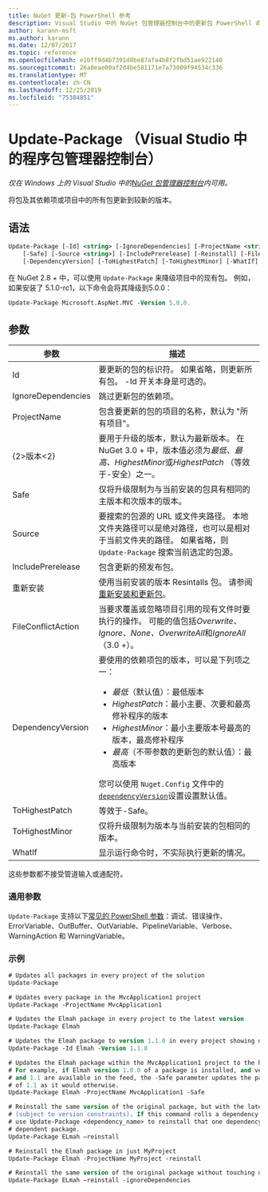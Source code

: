 ```yaml
---
title: NuGet 更新-包 PowerShell 参考
description: Visual Studio 中的 NuGet 包管理器控制台中的更新包 PowerShell 命令参考。
author: karann-msft
ms.author: karann
ms.date: 12/07/2017
ms.topic: reference
ms.openlocfilehash: e1bff9d4b7391d8be87afa4b8f2fbd51ae922140
ms.sourcegitcommit: 26a8eae00af2d4be581171e7a73009f94534c336
ms.translationtype: MT
ms.contentlocale: zh-CN
ms.lasthandoff: 12/25/2019
ms.locfileid: "75384851"
---
```

# <a name="update-package-package-manager-console-in-visual-studio"></a>Update-Package （Visual Studio 中的程序包管理器控制台）

*仅在 Windows 上的 Visual Studio 中的[NuGet 包管理器控制台](../../consume-packages/install-use-packages-powershell.md)内可用。*

将包及其依赖项或项目中的所有包更新到较新的版本。

## <a name="syntax"></a>语法

```ps
Update-Package [-Id] <string> [-IgnoreDependencies] [-ProjectName <string>] [-Version <string>]
    [-Safe] [-Source <string>] [-IncludePrerelease] [-Reinstall] [-FileConflictAction]
    [-DependencyVersion] [-ToHighestPatch] [-ToHighestMinor] [-WhatIf] [<CommonParameters>]
```

在 NuGet 2.8 + 中，可以使用 `Update-Package` 来降级项目中的现有包。 例如，如果安装了 5.1.0-rc1，以下命令会将其降级到5.0.0：

```ps
Update-Package Microsoft.AspNet.MVC -Version 5.0.0.
```

## <a name="parameters"></a>参数

|  参数 | 描述 |
| --- | --- |
| Id | 要更新的包的标识符。 如果省略，则更新所有包。 -Id 开关本身是可选的。 |
| IgnoreDependencies | 跳过更新包的依赖项。 |
| ProjectName | 包含要更新的包的项目的名称，默认为 "所有项目"。 |
| {2&gt;版本&lt;2} | 要用于升级的版本，默认为最新版本。 在 NuGet 3.0 + 中，版本值必须为*最低、最高、HighestMinor*或*HighestPatch* （等效于-安全）之一。 |
| Safe | 仅将升级限制为与当前安装的包具有相同的主版本和次版本的版本。 |
| Source | 要搜索的包源的 URL 或文件夹路径。 本地文件夹路径可以是绝对路径，也可以是相对于当前文件夹的路径。 如果省略，则 `Update-Package` 搜索当前选定的包源。 |
| IncludePrerelease | 包含更新的预发布包。 |
| 重新安装 | 使用当前安装的版本 Resintalls 包。 请参阅[重新安装和更新包](../../consume-packages/reinstalling-and-updating-packages.md)。 |
| FileConflictAction | 当要求覆盖或忽略项目引用的现有文件时要执行的操作。 可能的值包括*Overwrite、Ignore、None、OverwriteAll*和*IgnoreAll* （3.0 +）。 |
| DependencyVersion | 要使用的依赖项包的版本，可以是下列项之一：<br/><ul><li>*最低*（默认值）：最低版本</li><li>*HighestPatch*：最小主要、次要和最高修补程序的版本</li><li>*HighestMinor*：最小主要版本号最高的版本，最高修补程序</li><li>*最高*（不带参数的更新包的默认值）：最高版本</li></ul>您可以使用 `Nuget.Config` 文件中的[`dependencyVersion`](../nuget-config-file.md#config-section)设置设置默认值。 |
| ToHighestPatch | 等效于-Safe。 |
| ToHighestMinor | 仅将升级限制为版本与当前安装的包相同的版本。 |
| WhatIf | 显示运行命令时，不实际执行更新的情况。 |

这些参数都不接受管道输入或通配符。

### <a name="common-parameters"></a>通用参数

`Update-Package` 支持以下[常见的 PowerShell 参数](https://go.microsoft.com/fwlink/?LinkID=113216)：调试、错误操作、ErrorVariable、OutBuffer、OutVariable、PipelineVariable、Verbose、WarningAction 和 WarningVariable。

### <a name="examples"></a>示例

```ps
# Updates all packages in every project of the solution
Update-Package

# Updates every package in the MvcApplication1 project
Update-Package -ProjectName MvcApplication1

# Updates the Elmah package in every project to the latest version
Update-Package Elmah

# Updates the Elmah package to version 1.1.0 in every project showing optional -Id usage
Update-Package -Id Elmah -Version 1.1.0

# Updates the Elmah package within the MvcApplication1 project to the highest "safe" version.
# For example, if Elmah version 1.0.0 of a package is installed, and versions 1.0.1, 1.0.2,
# and 1.1 are available in the feed, the -Safe parameter updates the package to 1.0.2 instead
# of 1.1 as it would otherwise.
Update-Package Elmah -ProjectName MvcApplication1 -Safe

# Reinstall the same version of the original package, but with the latest version of dependencies
# (subject to version constraints). If this command rolls a dependency back to an earlier version,
# use Update-Package <dependency_name> to reinstall that one dependency without affecting the
# dependent package.
Update-Package ELmah –reinstall 

# Reinstall the Elmah package in just MyProject
Update-Package Elmah -ProjectName MyProject -reinstall

# Reinstall the same version of the original package without touching dependencies.
Update-Package ELmah –reinstall -ignoreDependencies
```
